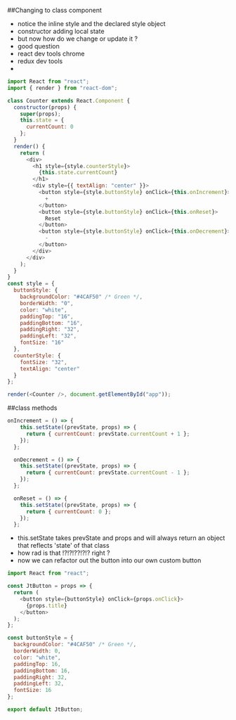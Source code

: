 
##Changing to class component
* notice the inline style and the declared style object
* constructor adding local state
* but now how do we change or update it ?
* good question
* react dev tools chrome
* redux dev tools
* 
```javascript
import React from "react";
import { render } from "react-dom";

class Counter extends React.Component {
  constructor(props) {
    super(props);
    this.state = {
      currentCount: 0
    };
  }
  render() {
    return (
      <div>
        <h1 style={style.counterStyle}>
          {this.state.currentCount}
        </h1>
        <div style={{ textAlign: "center" }}>
          <button style={style.buttonStyle} onClick={this.onIncrement}>
            +
          </button>
          <button style={style.buttonStyle} onClick={this.onReset}>
            Reset
          </button>
          <button style={style.buttonStyle} onClick={this.onDecrement}>
            -
          </button>
        </div>
      </div>
    );
  }
}
const style = {
  buttonStyle: {
    backgroundColor: "#4CAF50" /* Green */,
    borderWidth: "0",
    color: "white",
    paddingTop: "16",
    paddingBottom: "16",
    paddingRight: "32",
    paddingLeft: "32",
    fontSize: "16"
  },
  counterStyle: {
    fontSize: "32",
    textAlign: "center"
  }
};

render(<Counter />, document.getElementById("app"));

```

##class methods
```javascript
onIncrement = () => {
    this.setState((prevState, props) => {
      return { currentCount: prevState.currentCount + 1 };
    });
  };

  onDecrement = () => {
    this.setState((prevState, props) => {
      return { currentCount: prevState.currentCount - 1 };
    });
  };

  onReset = () => {
    this.setState((prevState, props) => {
      return { currentCount: 0 };
    });
  };
  ```
  * this.setState takes prevState and props
  and will always return an object that reflects 'state' of that class
  * how rad is that !?!?!??!?!? right ?
  * now we can refactor out the button into our own custom button
```javascript
import React from "react";

const JtButton = props => {
  return (
    <button style={buttonStyle} onClick={props.onClick}>
      {props.title}
    </button>
  );
};

const buttonStyle = {
  backgroundColor: "#4CAF50" /* Green */,
  borderWidth: 0,
  color: "white",
  paddingTop: 16,
  paddingBottom: 16,
  paddingRight: 32,
  paddingLeft: 32,
  fontSize: 16
};

export default JtButton;
```


